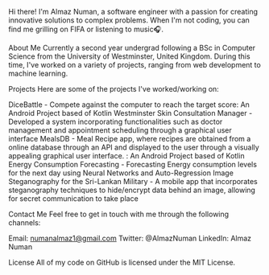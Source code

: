 Hi there! I'm Almaz Numan, a software engineer with a passion for creating innovative solutions to complex problems. When I'm not coding, you can find me grilling on FIFA or listening to music🎧.

About Me
Currently a  second year undergrad following a BSc in Computer Science from the University of Westminster, United Kingdom. During this time, I've worked on a variety of projects, ranging from web development to machine learning.

Projects
Here are some of the projects I've worked/working on:

DiceBattle - Compete against the computer to reach the target score: An Android Project based of Kotlin
Westminster Skin Consultation Manager - Developed a  system incorporating  functionalities such as doctor management and appointment scheduling through a graphical user interface
MealsDB - Meal Recipe app, where recipes are obtained from a online database through an API and displayed to the user through a visually appealing graphical user interface.  : An Android Project based of Kotlin
Energy Consumption Forecasting - Forecasting Energy consumption levels for the next day using Neural Networks and Auto-Regression
Image Steganography for the Sri-Lankan Military - A mobile app that incorporates steganography techniques to hide/encrypt data behind an image, allowing for secret communication to take place

Contact Me
Feel free to get in touch with me through the following channels:

Email: numanalmaz1@gmail.com
Twitter: @AlmazNuman
LinkedIn: Almaz Numan

License
All of my code on GitHub is licensed under the MIT License.
